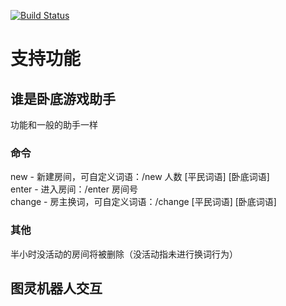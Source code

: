 [![Build Status](https://travis-ci.org/LogicJake/wechat_server.svg?branch=master)](https://travis-ci.org/LogicJake/wechat_server)

# 支持功能
## 谁是卧底游戏助手
功能和一般的助手一样  


### 命令
new - 新建房间，可自定义词语：/new 人数 [平民词语] [卧底词语]  
enter - 进入房间：/enter 房间号  
change - 房主换词，可自定义词语：/change [平民词语] [卧底词语]  

### 其他
半小时没活动的房间将被删除（没活动指未进行换词行为）

## 图灵机器人交互
